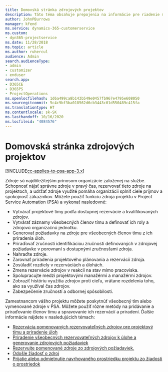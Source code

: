 ```yaml
---
title: Domovská stránka zdrojových projektov
description: Táto téma obsahuje prepojenia na informácie pre riadenie možností v Project Service Automation (PSA) pre Dynamics 365.
author: JohnPBurrows
manager: kfend
ms.service: dynamics-365-customerservice
ms.custom:
- dyn365-projectservice
ms.date: 11/28/2018
ms.topic: article
ms.author: ruhercul
audience: Admin
search.audienceType:
- admin
- customizer
- enduser
search.app:
- D365CE
- D365PS
- ProjectOperations
ms.openlocfilehash: 1d6a499ca8b143b549e0457fb967e4795e608050
ms.sourcegitcommit: 5c4c9bf3ba018562d6cb3443c01d550489c415fa
ms.translationtype: HT
ms.contentlocale: sk-SK
ms.lasthandoff: 10/16/2020
ms.locfileid: "4084576"
---
```

# <a name="resourcing-projects-home-page"></a>Domovská stránka zdrojových projektov

[!INCLUDE[cc-applies-to-psa-app-3.x](../includes/cc-applies-to-psa-app-3x.md)]

Zdroje sú najdôležitejším prínosom organizácie založenej na službe. Schopnosť nájsť správne zdroje v pravý čas, rezervovať tieto zdroje na projektoch, a udržať zdroje využité pomáha organizácii splniť ciele príjmov a spokojnosť zákazníkov. Môžete použiť funkciu zdroja projektu v Project Service Automation (PSA) a vykonať nasledovné:

- Vytvárať projektové tímy podľa dostupnej rezervácie a kvalifikovaných zdrojov.
- Vytvárať záznamy všeobecných členov tímu a definovať ich roly a zdrojovú organizačnú jednotku.
- Generovať požiadavky na zdroje pre všeobecných členov tímu z ich priradenia úloh.
- Priraďovať zručnosti identifikáciou zručností definovaných v zdrojovej požiadavke v porovnaní s dostupnými zručnosťami zdroja.
- Nahraďte zdroje.
- Zarovnať priradenia projektového plánovania a rezervácií zdroja.
- Zosúladiť rozdiely v rezerváciách a úlohách.
- Zmena rezervácie zdrojov v reakcii na stav mimo pracoviska.
- Spolupracujte medzi projektovými manažérmi a manažérmi zdrojov.
- Zobraziť históriu využitia zdrojov proti cieľu, vrátane rozdelenia toho, ako sa využíval čas zdrojov.
- Zabezpečenie zručností a odbornej spôsobilosti.


Zamestnancom vášho projektu môžete poskytnúť všeobecný tím alebo vymenované zdroje v PSA. Môžete použiť rôzne metódy na pridávanie a priraďovanie členov tímu a spravovanie ich rezervácií a priradení. Ďalšie informácie nájdete v nasledujúcich témach:

- [Rezervácia pomenovaných rezervovateľných zdrojov pre projektový tímu a priradenie úloh](assign-named-bookable-resource.md)
- [Priradenie všeobecných rezervovateľných zdrojov k úlohe a generovanie zdrojových požiadaviek](assign-generic-bookable-resource.md)
- [Rezervujte pomenované zdroje zo zdrojových požiadaviek.](book-named-resource.md)
- [Odošle žiadosť o zdroj](submit-resource-request.md)
- [Prijatie alebo odmietnutie navrhovaného prostriedku projektu zo žiadosti o prostriedok](accept-reject-proposed-resource.md)
